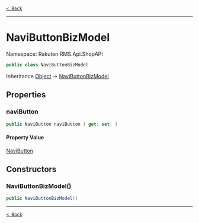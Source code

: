 [`< Back`](./)

---

# NaviButtonBizModel

Namespace: Rakuten.RMS.Api.ShopAPI

```csharp
public class NaviButtonBizModel
```

Inheritance [Object](https://docs.microsoft.com/en-us/dotnet/api/system.object) → [NaviButtonBizModel](./rakuten.rms.api.shopapi.navibuttonbizmodel)

## Properties

### **naviButton**

```csharp
public NaviButton naviButton { get; set; }
```

#### Property Value

[NaviButton](./rakuten.rms.api.shopapi.navibutton)<br>

## Constructors

### **NaviButtonBizModel()**

```csharp
public NaviButtonBizModel()
```

---

[`< Back`](./)

